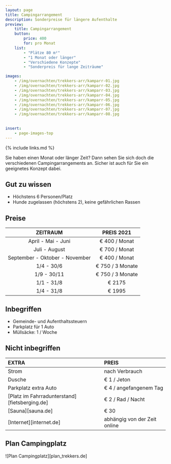 ```yaml
---
layout: page
title: Campingarrangement 
description: Sonderpreise für längere Aufenthalte
preview: 
    title: Campingarrangement 
    button:
        price: 400
        for: pro Monat
    list:
        - "Plätze 80 m²"
        - "1 Monat oder länger"
        - "Verschiedene Konzepte"
        - "Sonderpreis für lange Zeiträume"

images:
    - /img/overnachten/trekkers-arr/kamparr-01.jpg
    - /img/overnachten/trekkers-arr/kamparr-02.jpg
    - /img/overnachten/trekkers-arr/kamparr-03.jpg
    - /img/overnachten/trekkers-arr/kamparr-04.jpg
    - /img/overnachten/trekkers-arr/kamparr-05.jpg
    - /img/overnachten/trekkers-arr/kamparr-06.jpg
    - /img/overnachten/trekkers-arr/kamparr-07.jpg
    - /img/overnachten/trekkers-arr/kamparr-08.jpg
    
    
insert:
    - page-images-top
---
```


{% include links.md %}

Sie haben einen Monat oder länger Zeit? Dann sehen Sie sich doch die verschiedenen Campingarrangements an. Sicher ist auch für Sie ein geeignetes Konzept dabei.

## Gut zu wissen

- Höchstens 6 Personen/Platz
- Hunde zugelassen (höchstens 2), keine gefährlichen Rassen

## Preise

ZEITRAUM        | PREIS 2021   
:-------------:|:-----------:|
April - Mai - Juni | € 400 / Monat                      
Juli  - August | € 700 / Monat              
September - Oktober - November | € 400 / Monat
1/4 - 30/6 | € 750 / 3 Monate
1/9 - 30/11 | € 750 / 3 Monate
1/1 - 31/8 | € 2175
1/4 - 31/8 | € 1995

## Inbegriffen

- Gemeinde- und Aufenthaltssteuern
- Parkplatz für 1 Auto
- Müllsäcke: 1 / Woche

## Nicht inbegriffen

EXTRA              | PREIS 
:------------------|:-----------|
Strom              |nach Verbrauch 
Dusche             |€ 1 / Jeton
Parkplatz extra Auto  | € 4 / angefangenem Tag
[Platz im Fahrradunterstand][fietsberging.de]| € 2 / Rad / Nacht
[Sauna][sauna.de]   | € 30
[Internet][internet.de]| abhängig von der Zeit online

## Plan Campingplatz

![Plan Campingplatz][plan_trekkers.de]

